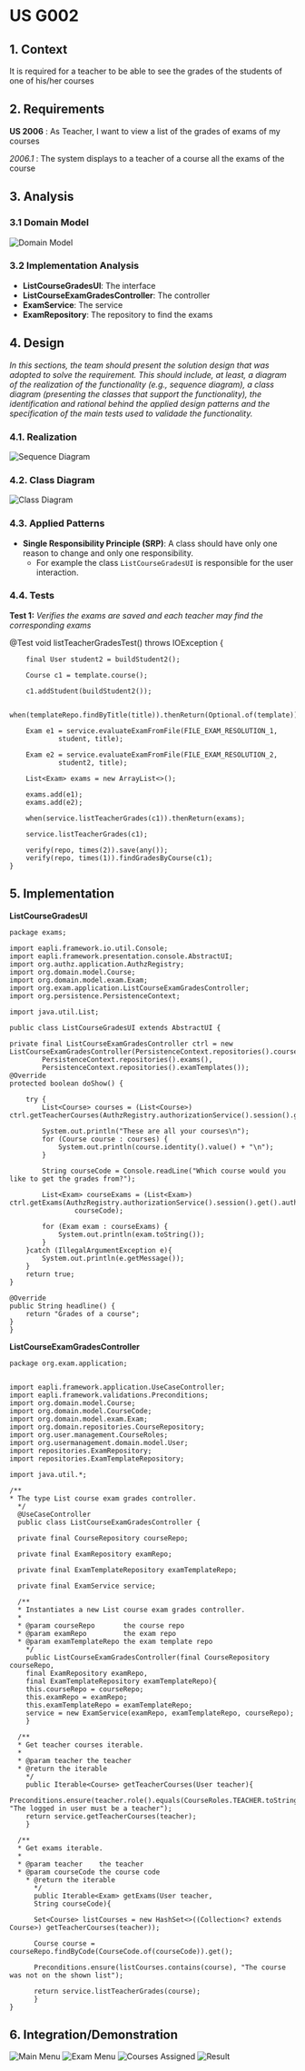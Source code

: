 # US G002

## 1. Context

It is required for a teacher to be able to see the grades of the students of one of his/her courses

## 2. Requirements

**US 2006** : As Teacher, I want to view a list of the grades of exams of my courses

*2006.1* : The system displays to a teacher of a course all the exams of the course

## 3. Analysis

### 3.1 Domain Model

![Domain Model](Analysis/DomainModel.svg)

### 3.2 Implementation Analysis

- **ListCourseGradesUI**: The interface
- **ListCourseExamGradesController**: The controller
- **ExamService**: The service
- **ExamRepository**: The repository to find the exams

## 4. Design

*In this sections, the team should present the solution design that was adopted to solve the requirement. This should include, at least, a diagram of the realization of the functionality (e.g., sequence diagram), a class diagram (presenting the classes that support the functionality), the identification and rational behind the applied design patterns and the specification of the main tests used to validade the functionality.*

### 4.1. Realization

![Sequence Diagram](SD/SD.svg)

### 4.2. Class Diagram

![Class Diagram](CD/CD.svg)

### 4.3. Applied Patterns

- **Single Responsibility Principle (SRP)**: A class should have only one reason to change and only one responsibility.
    - For example the class `ListCourseGradesUI` is responsible for the user interaction.


### 4.4. Tests

**Test 1:** *Verifies the exams are saved and each teacher may find the corresponding exams*

@Test
void listTeacherGradesTest() throws IOException {

        final User student2 = buildStudent2();

        Course c1 = template.course();

        c1.addStudent(buildStudent2());

        when(templateRepo.findByTitle(title)).thenReturn(Optional.of(template));

        Exam e1 = service.evaluateExamFromFile(FILE_EXAM_RESOLUTION_1,
                student, title);

        Exam e2 = service.evaluateExamFromFile(FILE_EXAM_RESOLUTION_2,
                student2, title);

        List<Exam> exams = new ArrayList<>();

        exams.add(e1);
        exams.add(e2);

        when(service.listTeacherGrades(c1)).thenReturn(exams);

        service.listTeacherGrades(c1);

        verify(repo, times(2)).save(any());
        verify(repo, times(1)).findGradesByCourse(c1);
    }

## 5. Implementation

**ListCourseGradesUI**

    package exams;

    import eapli.framework.io.util.Console;
    import eapli.framework.presentation.console.AbstractUI;
    import org.authz.application.AuthzRegistry;
    import org.domain.model.Course;
    import org.domain.model.exam.Exam;
    import org.exam.application.ListCourseExamGradesController;
    import org.persistence.PersistenceContext;

    import java.util.List;

    public class ListCourseGradesUI extends AbstractUI {

    private final ListCourseExamGradesController ctrl = new ListCourseExamGradesController(PersistenceContext.repositories().courses(),
            PersistenceContext.repositories().exams(),
            PersistenceContext.repositories().examTemplates());
    @Override
    protected boolean doShow() {

        try {
            List<Course> courses = (List<Course>) ctrl.getTeacherCourses(AuthzRegistry.authorizationService().session().get().authenticatedUser());

            System.out.println("These are all your courses\n");
            for (Course course : courses) {
                System.out.println(course.identity().value() + "\n");
            }

            String courseCode = Console.readLine("Which course would you like to get the grades from?");

            List<Exam> courseExams = (List<Exam>) ctrl.getExams(AuthzRegistry.authorizationService().session().get().authenticatedUser(),
                    courseCode);

            for (Exam exam : courseExams) {
                System.out.println(exam.toString());
            }
        }catch (IllegalArgumentException e){
            System.out.println(e.getMessage());
        }
        return true;
    }

    @Override
    public String headline() {
        return "Grades of a course";
    }
    }

**ListCourseExamGradesController**

    package org.exam.application;
    
    
    import eapli.framework.application.UseCaseController;
    import eapli.framework.validations.Preconditions;
    import org.domain.model.Course;
    import org.domain.model.CourseCode;
    import org.domain.model.exam.Exam;
    import org.domain.repositories.CourseRepository;
    import org.user.management.CourseRoles;
    import org.usermanagement.domain.model.User;
    import repositories.ExamRepository;
    import repositories.ExamTemplateRepository;
    
    import java.util.*;
    
    /**
    * The type List course exam grades controller.
      */
      @UseCaseController
      public class ListCourseExamGradesController {
    
      private final CourseRepository courseRepo;
    
      private final ExamRepository examRepo;
    
      private final ExamTemplateRepository examTemplateRepo;
    
      private final ExamService service;
    
      /**
      * Instantiates a new List course exam grades controller.
      *
      * @param courseRepo       the course repo
      * @param examRepo         the exam repo
      * @param examTemplateRepo the exam template repo
        */
        public ListCourseExamGradesController(final CourseRepository courseRepo,
        final ExamRepository examRepo,
        final ExamTemplateRepository examTemplateRepo){
        this.courseRepo = courseRepo;
        this.examRepo = examRepo;
        this.examTemplateRepo = examTemplateRepo;
        service = new ExamService(examRepo, examTemplateRepo, courseRepo);
        }
    
      /**
      * Get teacher courses iterable.
      *
      * @param teacher the teacher
      * @return the iterable
        */
        public Iterable<Course> getTeacherCourses(User teacher){
        Preconditions.ensure(teacher.role().equals(CourseRoles.TEACHER.toString()), "The logged in user must be a teacher");
        return service.getTeacherCourses(teacher);
        }
    
      /**
      * Get exams iterable.
      *
      * @param teacher    the teacher
      * @param courseCode the course code
        * @return the iterable
          */
          public Iterable<Exam> getExams(User teacher,
          String courseCode){
    
          Set<Course> listCourses = new HashSet<>((Collection<? extends Course>) getTeacherCourses(teacher));
    
          Course course = courseRepo.findByCode(CourseCode.of(courseCode)).get();
    
          Preconditions.ensure(listCourses.contains(course), "The course was not on the shown list");
    
          return service.listTeacherGrades(course);
          }
    }



## 6. Integration/Demonstration

![Main Menu](Demonstration/MainMenu.png)
![Exam Menu](Demonstration/ExamMenu.png)
![Courses Assigned](Demonstration/CoursesAssigned.png)
![Result](Demonstration/Result.png)
